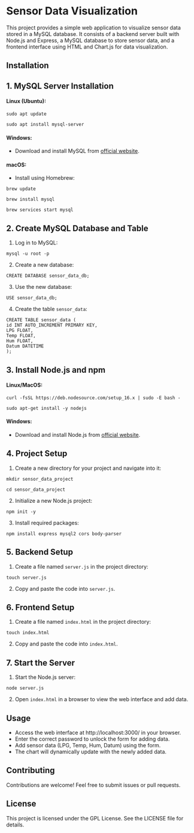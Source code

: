 # Sensor Data Visualization

This project provides a simple web application to visualize sensor data stored in a MySQL database. It consists of a backend server built with Node.js and Express, a MySQL database to store sensor data, and a frontend interface using HTML and Chart.js for data visualization.

## Installation

## 1. MySQL Server Installation

#### Linux (Ubuntu):
```
sudo apt update
```
```
sudo apt install mysql-server
```

#### Windows:
- Download and install MySQL from [official website](https://dev.mysql.com/downloads/installer/).

#### macOS:
- Install using Homebrew:
```
brew update
```
```
brew install mysql
```
```
brew services start mysql
```

## 2. Create MySQL Database and Table

1. Log in to MySQL:
```
mysql -u root -p
```

2. Create a new database:
```
CREATE DATABASE sensor_data_db;
```

3. Use the new database:
```
USE sensor_data_db;
```

4. Create the table `sensor_data`:
```
CREATE TABLE sensor_data (
id INT AUTO_INCREMENT PRIMARY KEY,
LPG FLOAT,
Temp FLOAT,
Hum FLOAT,
Datum DATETIME
);
```

## 3. Install Node.js and npm

#### Linux/MacOS:
```
curl -fsSL https://deb.nodesource.com/setup_16.x | sudo -E bash -
```
```
sudo apt-get install -y nodejs
```

#### Windows:
- Download and install Node.js from [official website](https://nodejs.org/en/download/).

## 4. Project Setup

1. Create a new directory for your project and navigate into it:
```
mkdir sensor_data_project
```
```
cd sensor_data_project
```


2. Initialize a new Node.js project:
```
npm init -y
```

3. Install required packages:
```
npm install express mysql2 cors body-parser
```

## 5. Backend Setup

1. Create a file named `server.js` in the project directory:
```
touch server.js
```


2. Copy and paste the code into `server.js`.

## 6. Frontend Setup

1. Create a file named `index.html` in the project directory:
```
touch index.html
```


2. Copy and paste the code into `index.html`.


## 7. Start the Server

1. Start the Node.js server:
```
node server.js
```


2. Open `index.html` in a browser to view the web interface and add data.

## Usage

- Access the web interface at http://localhost:3000/ in your browser.
- Enter the correct password to unlock the form for adding data.
- Add sensor data (LPG, Temp, Hum, Datum) using the form.
- The chart will dynamically update with the newly added data.

## Contributing

Contributions are welcome! Feel free to submit issues or pull requests.

## License

This project is licensed under the GPL License. See the LICENSE file for details.
